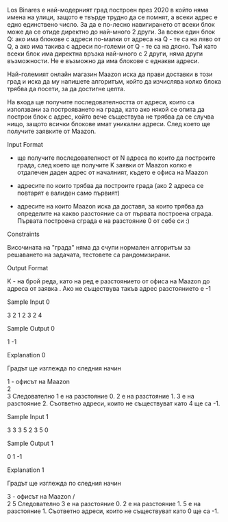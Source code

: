 Los Binares е най-модерният град построен през 2020 в който няма имена на улици, защото е твърде трудно да се помнят, а всеки адрес е едно единствено число. За да е по-лесно навигирането от всеки блок може да се отиде директно до най-много 2 други. За всеки един блок Q: ако има блокове с адреси по-малки от адреса на Q - те са на ляво от Q, а ако има такива с адреси по-големи от Q - те са на дясно. Тъй като всеки блок има директна връзка най-много с 2 други, няма други възможности. Не е възможно да има блокове с еднакви адреси.

Най-големият онлайн магазин Maazon иска да прави доставки в този град и иска да му напишете алгоритъм, който да изчислява колко блока трябва да посети, за да достигне целта.

На входа ще получите последователността от адреси, които са използвани за построяването на града, като ако някой се опита да построи блок с адрес, който вече съществува не трябва да се случва нищо, защото всички блокове имат уникални адреси. След което ще получите заявките от Maazon.

Input Format

 - ще получите последователност от N адреса по които да построите града, след което ще получите K заявки от Maazon колко е отдалечен даден адрес от началният, където е офиса на Maazon

 - адресите по които трябва да построите града (ако 2 адреса се повтарят е валиден само първият)

 - адресите на които Maazon иска да доставя, за които трябва да определите на какво разстояние са от първата построена сграда. Първата построена сграда е на разстояние 0 от себе си :)

Constraints





Височината на "града" няма да счупи нормален алгоритъм за решаването на задачата, тестовете са рандомизирани.

Output Format

K - на брой реда, като на ред  е разстоянието от офиса на Maazon до адреса от заявка . Ако не съществува такъв адрес разстоянието е -1

Sample Input 0

3 2
1 2 3
2 4

Sample Output 0

1
-1

Explanation 0

Градът ще изглежда по следния начин

1 - офисът на Maazon
 \
  2
   \
    3
Следователно 1 е на разстояние 0. 2 е на разстояние 1. 3 е на разстояние 2. Съответно адреси, които не съществуват като 4 ще са -1.

Sample Input 1

3 3
3 5 2
3 5 0

Sample Output 1

0
1
-1

Explanation 1

Градът ще изглежда по следния начин

  3 - офисът на Maazon
 / \
2   5
Следователно 3 е на разстояние 0. 2 е на разстояние 1. 5 е на разстояние 1. Съответно адреси, които не съществуват като 0 ще са -1.
